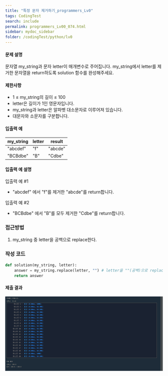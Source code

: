 ```yaml
---
title: "특정 문자 제거하기_programmers_Lv0"
tags: CodingTest
search: include
permalink: programmers_Lv00_074.html
sidebar: mydoc_sidebar
folder: /codingTest/python/lv0
---
```



#### 문제 설명 <br>

문자열 my_string과 문자 letter이 매개변수로 주어집니다. my_string에서 letter를 제거한 문자열을 return하도록 solution 함수를 완성해주세요.

#### 제한사항 <br>

- 1 ≤ my_string의 길이 ≤ 100
- letter은 길이가 1인 영문자입니다.
- my_string과 letter은 알파벳 대소문자로 이루어져 있습니다.
- 대문자와 소문자를 구분합니다.

#### 입출력 예 <br>
  
my_string|	letter|	result
---|---|---
"abcdef"|	"f"|	"abcde"
"BCBdbe"|	"B"|	"Cdbe"

#### 입출력 예 설명 <br>

입출력 예 #1
- "abcdef" 에서 "f"를 제거한 "abcde"를 return합니다.

입출력 예 #2
- "BCBdbe" 에서 "B"를 모두 제거한 "Cdbe"를 return합니다.

### 접근방법 <br>

1. my_string 중 letter을 공백으로 replace한다.

### 작성 코드 <br>

```python
def solution(my_string, letter):
    answer = my_string.replace(letter, "") # letter을 ""(공백)으로 replace
    return answer
```

#### 제출 결과

![제출 결과](\images\programmers_Lv00_074.png)





